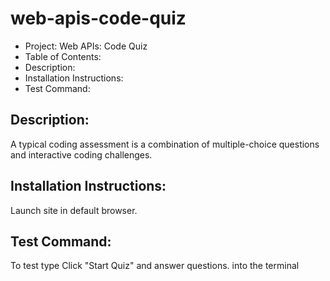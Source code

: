 # web-apis-code-quiz

* Project: Web APIs: Code Quiz
* Table of Contents:
* Description:
* Installation Instructions:
* Test Command:

## Description:
A typical coding assessment is a combination of multiple-choice questions and interactive coding challenges.

## Installation Instructions:
Launch site in default browser.

## Test Command:
To test type Click "Start Quiz" and answer questions. into the terminal

